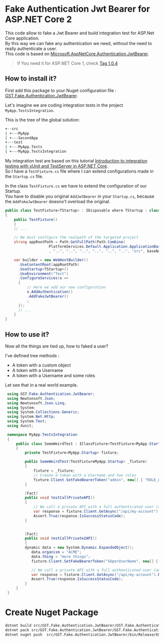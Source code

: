 # Fake Authentication Jwt Bearer for ASP.NET Core 2

This code allow to fake a Jwt Bearer and build integration test for ASP.Net Core application.  
By this way we can fake any authentication we need, without the need to really authenticate a user.  
This code is based on [Microsoft.AspNetCore.Authentication.JwtBearer](https://github.com/aspnet/Security/tree/dev/src/Microsoft.AspNetCore.Authentication.JwtBearer).

 > If You need it for ASP.NET Core 1, check [Tag 1.0.4](https://github.com/GestionSystemesTelecom/fake-authentication-jwtbearer/tree/1.0.4)

## How to install it?

First add this package to your Nuget configuration file : [GST.Fake.Authentication.JwtBearer](https://www.nuget.org/packages/GST.Fake.Authentication.JwtBearer).

Let's imagine we are coding integration tests in the project `MyApp.TestsIntegration`.

This is the tree of the global solution:

```bash
+--src
| +---MyApp
| +---SecondApp
+---test
| +---MyApp.Tests
| +---MyApp.TestsIntegration
```

My integration test are based on this tutorial [Introduction to integration testing with xUnit and TestServer in ASP.NET Core](http://andrewlock.net/introduction-to-integration-testing-with-xunit-and-testserver-in-asp-net-core/).  
So I have a `TestFixture.cs` file where I can extend configurations made in the `Startup.cs` file.

In the class `TestFixture.cs` we have to extend the configuration of our Startup.  
You have to disable you original `AddJwtBearer` in your `Startup.cs`, because the `AddFakeJwtBearer` doesno't overload the original.

```C#
public class TestFixture<TStartup> : IDisposable where TStartup : class
{
    public TestFixture()
    {
    // ...

    // We must configure the realpath of the targeted project
    string appRootPath = Path.GetFullPath(Path.Combine(
                    PlatformServices.Default.Application.ApplicationBasePath
                    , "..", "..", "..", "..", "..", "..", "src", baseNamespace));

    var builder = new WebHostBuilder()
      .UseContentRoot(appRootPath)
      .UseStartup<TStartup>()
      .UseEnvironment("Test")
      .ConfigureServices(x =>
      {
          // Here we add our new configuration
          x.AddAuthentication()
		  .AddFakeJwtBearer()
          ;
      });
      // ...
    }
}
```

## How to use it?

Now all the things are tied up, how to faked a user?

I've defined tree methods :
 - A token with a custom object
 - A token with a Username
 - A token with a Username and some roles

 Let see that in a real world example.

```C#
 using GST.Fake.Authentication.JwtBearer;
 using Newtonsoft.Json;
 using Newtonsoft.Json.Linq;
 using System;
 using System.Collections.Generic;
 using System.Net.Http;
 using System.Text;
 using Xunit;

 namespace MyApp.TestsIntegration
 {
     public class SomeWeirdTest : IClassFixture<TestFixture<MyApp.Startup>>
     {
         private TestFixture<MyApp.Startup> fixture;

         public SomeWeirdTest(TestFixtureMyApp.Startup> _fixture)
         {
             fixture = _fixture;
             // Create a token with a Username and two roles
             fixture.Client.SetFakeBearerToken("admin", new[] { "ROLE_ADMIN", "ROLE_GENTLEMAN" });
         }

         [Fact]
         public void testCallPrivateAPI()
         {
             // We call a private API with a full authenticated user (admin)
             var response = fixture.Client.GetAsync("/api/my-account").Result;
             Assert.True(response.IsSuccessStatusCode);
         }

		 
         [Fact]
         public void testCallPrivate2API()
         {
		 dynamic data = new System.Dynamic.ExpandoObject();
            data.organism = "ACME";
            data.thing = "more things";
            fixture.Client.SetFakeBearerToken("SUperUserName", new[] { "Role1", "Role2" }, (object)data);

            // We call a private API with a full authenticated user (admin)
            var response = fixture.Client.GetAsync("/api/my-account").Result;
            Assert.True(response.IsSuccessStatusCode);
         }
     }
 }
```

# Create Nuget Package

```bash
dotnet build src/GST.Fake.Authentication.JwtBearer/GST.Fake.Authentication.JwtBearer.csproj --configuration Release --framework netcoreapp2.1 --force
dotnet pack src/GST.Fake.Authentication.JwtBearer/GST.Fake.Authentication.JwtBearer.csproj --configuration Release --include-source --include-symbols --output ../../nupkgs
dotnet nuget push  src/GST.Fake.Authentication.JwtBearer/bin/Release/GST.Fake.Authentication.JwtBearer.[VERSION].nupkg -s https://api.nuget.org/v3/index.json -k [API-KEY]
```